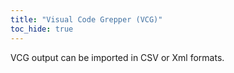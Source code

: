 ```yaml
---
title: "Visual Code Grepper (VCG)"
toc_hide: true
---
```

VCG output can be imported in CSV or Xml formats.

